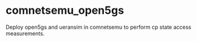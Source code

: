 # comnetsemu_open5gs
Deploy open5gs and ueransim in comnetsemu to perform cp state access measurements.

